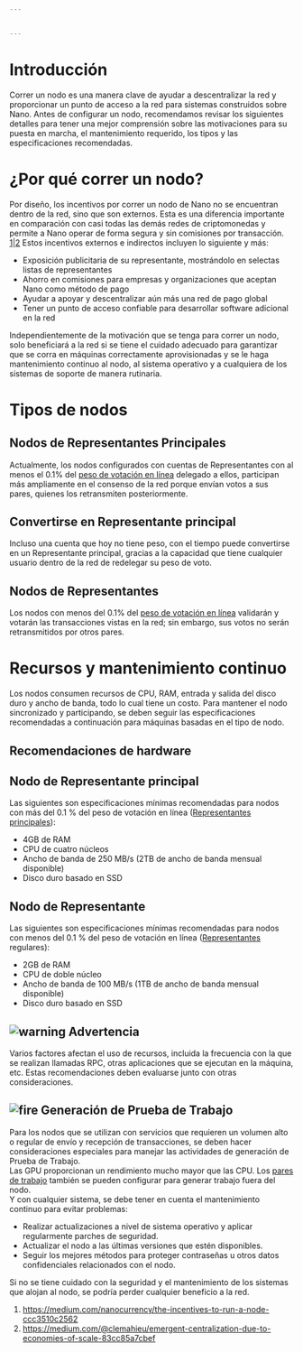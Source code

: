 ```yaml
---


---
```


<h1 id="introducción">Introducción</h1>
<p>Correr un nodo es una manera clave de ayudar a descentralizar la red y proporcionar un punto de acceso a la red para sistemas construidos sobre Nano. Antes de configurar un nodo, recomendamos revisar los siguientes detalles para tener una mejor comprensión sobre las motivaciones para su puesta en marcha, el mantenimiento requerido, los tipos y las especificaciones recomendadas.</p>
<h1 id="¿por-qué-correr-un-nodo">¿Por qué correr un nodo?</h1>
<p>Por diseño, los incentivos por correr un nodo de Nano no se encuentran dentro de la red, sino que son externos. Esta es una diferencia importante en comparación con casi todas las demás redes de criptomonedas y permite a Nano operar de forma segura y sin comisiones por transacción. <a href="https://medium.com/nanocurrency/the-incentives-to-run-a-node-ccc3510c2562">1</a>|<a href="https://medium.com/@clemahieu/emergent-centralization-due-to-economies-of-scale-83cc85a7cbef">2</a> Estos incentivos externos e indirectos incluyen lo siguiente y más:</p>
<ul>
<li>Exposición publicitaria de su representante, mostrándolo en selectas listas de representantes</li>
<li>Ahorro en comisiones para empresas y organizaciones que aceptan Nano como método de pago</li>
<li>Ayudar a apoyar y descentralizar aún más una red de pago global</li>
<li>Tener un punto de acceso confiable para desarrollar software adicional en la red</li>
</ul>
<p>Independientemente de la motivación que se tenga para correr un nodo, solo beneficiará a la red si se tiene el cuidado adecuado para garantizar que se corra en máquinas correctamente aprovisionadas y se le haga mantenimiento continuo al nodo, al sistema operativo y a cualquiera de los sistemas de soporte de manera rutinaria.</p>
<h1 id="tipos-de-nodos">Tipos de nodos</h1>
<h2 id="nodos-de-representantes-principales">Nodos de Representantes Principales</h2>
<p>Actualmente, los nodos configurados con cuentas de Representantes con al menos el 0.1% del <a href="https://docs.nano.org/glossary/#online-voting-weight">peso de votación en línea</a> delegado a ellos, participan más ampliamente en el consenso de la red porque envían votos a sus pares, quienes los retransmiten posteriormente.</p>
<h2 id="convertirse-en-representante-principal">Convertirse en Representante principal</h2>
<p>Incluso una cuenta que hoy no tiene peso, con el tiempo puede convertirse en un Representante principal, gracias a la capacidad que tiene cualquier usuario dentro de la red de redelegar su peso de voto.</p>
<h2 id="nodos-de-representantes">Nodos de Representantes</h2>
<p>Los nodos con menos del 0.1% del <a href="https://docs.nano.org/glossary/#online-voting-weight">peso de votación en línea</a> validarán y votarán las transacciones vistas en la red; sin embargo, sus votos no serán retransmitidos por otros pares.</p>
<h1 id="recursos-y-mantenimiento-continuo">Recursos y mantenimiento continuo</h1>
<p>Los nodos consumen recursos de CPU, RAM, entrada y salida del disco duro y ancho de banda, todo lo cual tiene un costo. Para mantener el nodo sincronizado y participando, se deben seguir las especificaciones recomendadas a continuación para máquinas basadas en el tipo de nodo.</p>
<h2 id="recomendaciones-de-hardware">Recomendaciones de hardware</h2>
<h2 id="nodo-de-representante-principal">Nodo de Representante principal</h2>
<p>Las siguientes son especificaciones mínimas recomendadas para nodos con más del 0.1 % del peso de votación en línea (<a href="https://docs.nano.org/glossary/#principal-representative">Representantes principales</a>):</p>
<ul>
<li>4GB de RAM</li>
<li>CPU de cuatro núcleos</li>
<li>Ancho de banda de 250 MB/s (2TB de ancho de banda mensual disponible)</li>
<li>Disco duro basado en SSD</li>
</ul>
<h2 id="nodo-de-representante">Nodo de Representante</h2>
<p>Las siguientes son especificaciones mínimas recomendadas para nodos con menos del 0.1 % del peso de votación en línea (<a href="https://docs.nano.org/glossary/#representative">Representantes</a> regulares):</p>
<ul>
<li>2GB de RAM</li>
<li>CPU de doble núcleo</li>
<li>Ancho de banda de 100 MB/s (1TB de ancho de banda mensual disponible)</li>
<li>Disco duro basado en SSD</li>
</ul>
<h2 id="advertencia"><img src="https://github.githubassets.com/images/icons/emoji/unicode/26a0.png" alt="warning"> Advertencia</h2>
<p>Varios factores afectan el uso de recursos, incluida la frecuencia con la que se realizan llamadas RPC, otras aplicaciones que se ejecutan en la máquina, etc. Estas recomendaciones deben evaluarse junto con otras consideraciones.</p>
<h2 id="generación-de-prueba-de-trabajo"><img src="https://github.githubassets.com/images/icons/emoji/unicode/1f525.png" alt="fire"> Generación de Prueba de Trabajo</h2>
<p>Para los nodos que se utilizan con servicios que requieren un volumen alto o regular de envío y recepción de transacciones, se deben hacer consideraciones especiales para manejar las actividades de generación de Prueba de Trabajo.<br>
Las GPU proporcionan un rendimiento mucho mayor que las CPU. Los <a href="https://docs.nano.org/running-a-node/configuration/#work_peers">pares de trabajo</a> también se pueden configurar para generar trabajo fuera del nodo.<br>
Y con cualquier sistema, se debe tener en cuenta el mantenimiento continuo para evitar problemas:</p>
<ul>
<li>Realizar actualizaciones a nivel de sistema operativo y aplicar regularmente parches de seguridad.</li>
<li>Actualizar el nodo a las últimas versiones que estén disponibles.</li>
<li>Seguir los mejores métodos para proteger contraseñas u otros datos confidenciales relacionados con el nodo.</li>
</ul>
<p>Si no se tiene cuidado con la seguridad y el mantenimiento de los sistemas que alojan al nodo, se podría perder cualquier beneficio a la red.</p>
<ol>
<li><a href="https://medium.com/nanocurrency/the-incentives-to-run-a-node-ccc3510c2562">https://medium.com/nanocurrency/the-incentives-to-run-a-node-ccc3510c2562</a></li>
<li><a href="https://medium.com/@clemahieu/emergent-centralization-due-to-economies-of-scale-83cc85a7cbef">https://medium.com/@clemahieu/emergent-centralization-due-to-economies-of-scale-83cc85a7cbef</a></li>
</ol>

